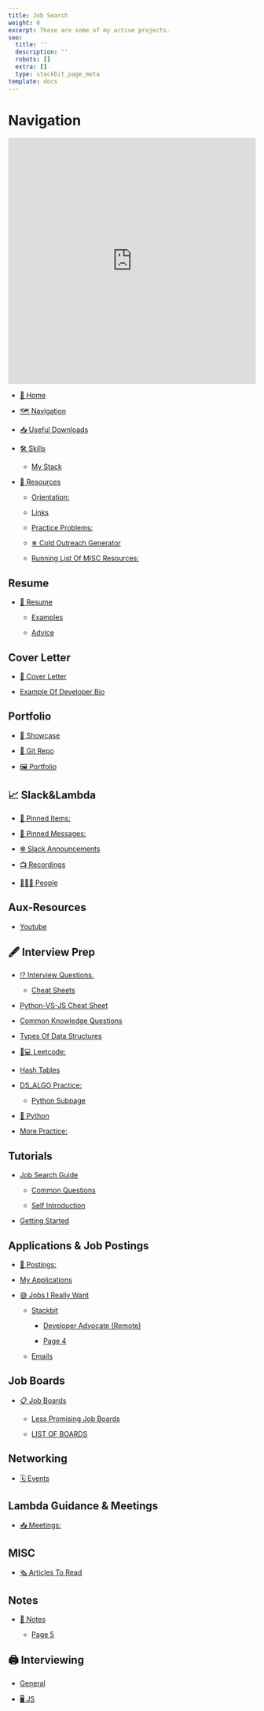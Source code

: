 ```yaml
---
title: Job Search
weight: 0
excerpt: These are some of my active projects.
seo:
  title: ''
  description: ''
  robots: []
  extra: []
  type: stackbit_page_meta
template: docs
---
```

# Navigation

<iframe src="https://replit.com/@bgoonz/interview-2#index.js"
     style="width:100%; height:500px; border:0; border-radius: 4px; overflow:hidden;"
     title="medium-articles"
     allow="accelerometer; ambient-light-sensor; camera; encrypted-media; geolocation; gyroscope; hid; microphone; midi; payment; usb; vr; xr-spatial-tracking"
     sandbox="allow-forms allow-modals allow-popups allow-presentation allow-same-origin allow-scripts"
   ></iframe>
   



*   [🏡 Home](https://bryan-guner.gitbook.io/job-search/README)

*   [🗺 Navigation](https://bryan-guner.gitbook.io/job-search/navigation)

*   [📥 Useful Downloads](https://bryan-guner.gitbook.io/job-search/useful-downloads)

*   [🛠 Skills](https://bryan-guner.gitbook.io/job-search/skills/README)

    *   [My Stack](https://bryan-guner.gitbook.io/job-search/skills/my-stack)

*   [🙏 Resources](https://bryan-guner.gitbook.io/job-search/resources/README)

    *   [Orientation:](https://bryan-guner.gitbook.io/job-search/resources/orientation)

    *   [Links](https://bryan-guner.gitbook.io/job-search/resources/links)

    *   [Practice Problems:](https://bryan-guner.gitbook.io/job-search/resources/practice-problems)

    *   [❄ Cold Outreach Generator](https://bryan-guner.gitbook.io/job-search/resources/cold-outreach-generator)

    *   [Running List Of MISC Resources:](https://bryan-guner.gitbook.io/job-search/resources/running-list-of-misc-resources)

## Resume

*   [📰 Resume](https://bryan-guner.gitbook.io/job-search/resume/resume/README)

    *   [Examples](https://bryan-guner.gitbook.io/job-search/resume/resume/examples)

    *   [Advice](https://bryan-guner.gitbook.io/job-search/resume/resume/advice)

## Cover Letter

*   [📒 Cover Letter](https://bryan-guner.gitbook.io/job-search/cover-letter/page-10)

*   [Example Of Developer Bio](https://bryan-guner.gitbook.io/job-search/cover-letter/example-of-developer-bio)

## Portfolio

*   [💼 Showcase](https://bryan-guner.gitbook.io/job-search/portfolio/showcase)

*   [💾 Git Repo](https://bryan-guner.gitbook.io/job-search/portfolio/git-repo)

*   [🖼 Portfolio](https://bryan-guner.gitbook.io/job-search/portfolio/page-11)

## 📈 Slack\&Lambda

*   [📍 Pinned Items:](https://bryan-guner.gitbook.io/job-search/slack-and-lambda/pinned-items)

*   [📌 Pinned Messages:](https://bryan-guner.gitbook.io/job-search/slack-and-lambda/pinned-messages)

*   [❇ Slack Announcements](https://bryan-guner.gitbook.io/job-search/slack-and-lambda/slack-announcements)

*   [📺 Recordings](https://bryan-guner.gitbook.io/job-search/slack-and-lambda/recordings)

*   [🧑🤝🧑 People](https://bryan-guner.gitbook.io/job-search/slack-and-lambda/people)

## Aux-Resources

*   [Youtube](https://bryan-guner.gitbook.io/job-search/aux-resources/youtube)

## 🖋 Interview Prep

*   [⁉ Interview Questions.](https://bryan-guner.gitbook.io/job-search/interview-prep/interview-questions./README)

    *   [Cheat Sheets](https://bryan-guner.gitbook.io/job-search/interview-prep/interview-questions./cheat-sheets)

*   [Python-VS-JS Cheat Sheet](https://bryan-guner.gitbook.io/job-search/interview-prep/python-vs-js-cheat-sheet)

*   [Common Knowledge Questions](https://bryan-guner.gitbook.io/job-search/interview-prep/common-knowledge-questions)

*   [Types Of Data Structures](https://bryan-guner.gitbook.io/job-search/interview-prep/types-of-data-structures)

*   [👨💻 Leetcode:](https://bryan-guner.gitbook.io/job-search/ds_algo_prac/leetcode)

*   [Hash Tables](https://bryan-guner.gitbook.io/job-search/interview-prep/hash-tables)

*   [DS_ALGO Practice:](https://bryan-guner.gitbook.io/job-search/interview-prep/ds_algo-practice/README)

    *   [Python Subpage](https://bryan-guner.gitbook.io/job-search/interview-prep/ds_algo-practice/python-subpage)

*   [🐍 Python](https://bryan-guner.gitbook.io/job-search/interview-prep/python)

*   [More Practice:](https://bryan-guner.gitbook.io/job-search/interview-prep/more-practice)

## Tutorials

*   [Job Search Guide](https://bryan-guner.gitbook.io/job-search/tutorials/untitled/README)

    *   [Common Questions](https://bryan-guner.gitbook.io/job-search/tutorials/untitled/page-2)

    *   [Self Introduction](https://bryan-guner.gitbook.io/job-search/tutorials/untitled/page-2-1)

<!---->

*   [Getting Started](https://bryan-guner.gitbook.io/job-search/page-3)

## Applications & Job Postings

*   [👔 Postings:](https://bryan-guner.gitbook.io/job-search/applications-and-job-postings/postings)

*   [My Applications](https://bryan-guner.gitbook.io/job-search/applications-and-job-postings/my-applications)

*   [😅 Jobs I Really Want](https://bryan-guner.gitbook.io/job-search/applications-and-job-postings/jobs-i-really-want/README)

    *   [Stackbit](https://bryan-guner.gitbook.io/job-search/applications-and-job-postings/jobs-i-really-want/stackbit/README)

        *   [Developer Advocate (Remote)](https://bryan-guner.gitbook.io/job-search/applications-and-job-postings/jobs-i-really-want/stackbit/developer-advocate-remote)

        *   [Page 4](https://bryan-guner.gitbook.io/job-search/applications-and-job-postings/jobs-i-really-want/stackbit/page-4)

    *   [Emails](https://bryan-guner.gitbook.io/job-search/applications-and-job-postings/jobs-i-really-want/emails)

## Job Boards

*   [📋 Job Boards](https://bryan-guner.gitbook.io/job-search/job-boards/job-boards/README)

    *   [Less Promising Job Boards](https://bryan-guner.gitbook.io/job-search/job-boards/job-boards/less-promising-job-boards)

    *   [LIST OF BOARDS](https://bryan-guner.gitbook.io/job-search/job-boards/job-boards/list-of-boards)

## Networking

*   [🗓 Events](https://bryan-guner.gitbook.io/job-search/networking/events)

## Lambda Guidance & Meetings

*   [📥 Meetings:](https://bryan-guner.gitbook.io/job-search/lambda-guidance-and-meetings/meetings)

## MISC

*   [🗞 Articles To Read](https://bryan-guner.gitbook.io/job-search/misc/articles-to-read)

## Notes

*   [📓 Notes](https://bryan-guner.gitbook.io/job-search/notes/notes/README)

    *   [Page 5](https://bryan-guner.gitbook.io/job-search/notes/notes/page-5)

## 🖨 Interviewing

*   [General](https://bryan-guner.gitbook.io/job-search/interviewing/general)

*   [🖥 JS](https://bryan-guner.gitbook.io/job-search/interviewing/js)

#
